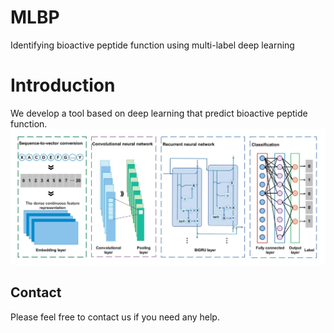 # MLBP
Identifying bioactive peptide function using multi-label deep learning


# Introduction
We develop a tool based on deep learning that predict bioactive peptide function.  
![draft](./figures/framework.jpg)


## Contact
Please feel free to contact us if you need any help.

